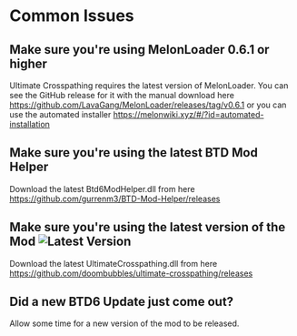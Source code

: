 # Common Issues

## Make sure you're using MelonLoader 0.6.1 or higher

Ultimate Crosspathing requires the latest version of MelonLoader. 
You can see the GitHub release for it with the manual download here https://github.com/LavaGang/MelonLoader/releases/tag/v0.6.1
or you can use the automated installer https://melonwiki.xyz/#/?id=automated-installation

## Make sure you're using the latest BTD Mod Helper

Download the latest Btd6ModHelper.dll from here https://github.com/gurrenm3/BTD-Mod-Helper/releases

## Make sure you're using the latest version of the Mod ![Latest Version](https://img.shields.io/github/v/release/doombubbles/ultimate-crosspathing)

Download the latest UltimateCrosspathing.dll from here https://github.com/doombubbles/ultimate-crosspathing/releases

## Did a new BTD6 Update just come out?

Allow some time for a new version of the mod to be released.